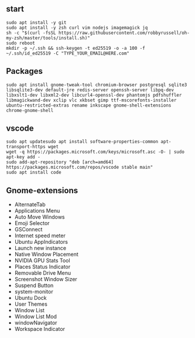 ## start
```
sudo apt install -y git
sudo apt install -y zsh curl vim nodejs imagemagick jq
sh -c "$(curl -fsSL https://raw.githubusercontent.com/robbyrussell/oh-my-zsh/master/tools/install.sh)"
sudo reboot
mkdir -p ~/.ssh && ssh-keygen -t ed25519 -o -a 100 -f ~/.ssh/id_ed25519 -C "TYPE_YOUR_EMAIL@HERE.com"
```

## Packages
```
sudo apt install gnome-tweak-tool chromium-browser postgresql sqlite3 libsqlite3-dev default-jre redis-server openssh-server libpq-dev libxslt1-dev libxml2-dev libcurl4-openssl-dev phantomjs pdfshuffler libmagickwand-dev xclip vlc xkbset gimp ttf-mscorefonts-installer ubuntu-restricted-extras rename inkscape gnome-shell-extensions chrome-gnome-shell
```

## vscode
```
sudo apt updatesudo apt install software-properties-common apt-transport-https wget
wget -q https://packages.microsoft.com/keys/microsoft.asc -O- | sudo apt-key add -
sudo add-apt-repository "deb [arch=amd64] https://packages.microsoft.com/repos/vscode stable main"
sudo apt install code
```

## Gnome-extensions
- AlternateTab
- Applications Menu
- Auto Move Windows
- Emoji Selector
- GSConnect
- Internet speed meter
- Ubuntu AppIndicators
- Launch new instance
- Native Window Placement
- NVIDIA GPU Stats Tool
- Places Status Indicator
- Removable Drive Menu
- Screenshot Window Sizer
- Suspend Button
- system-monitor
- Ubuntu Dock
- User Themes
- Window List
- Window List Mod
- windowNavigator
- Workspace Indicator
